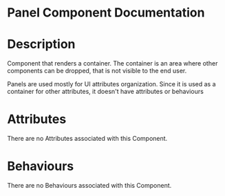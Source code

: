# Panel Component Documentation

# Description

Component that renders a container. The container is an area where other components can be dropped, that is not visible to the end user.

Panels are used mostly for UI attributes organization. Since it is used as a container for other attributes, it doesn't have attributes or behaviours

# Attributes

There are no Attributes associated with this Component.

# Behaviours

There are no Behaviours associated with this Component.
